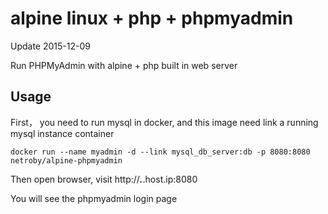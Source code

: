 # alpine linux + php + phpmyadmin

Update 2015-12-09

Run PHPMyAdmin with alpine + php built in web server


## Usage

First， you need to run mysql in docker, and this image need link a running mysql instance container

```
docker run --name myadmin -d --link mysql_db_server:db -p 8080:8080 netroby/alpine-phpmyadmin
```

Then open browser, visit http://***.***.host.ip:8080

You will see the phpmyadmin login page
